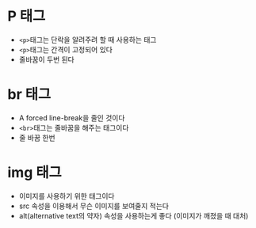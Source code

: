 # P 태그

- `<p>`태그는 단락을 알려주려 할 때 사용하는 태그
- `<p>`태그는 간격이 고정되어 있다
- 줄바꿈이 두번 된다

# br 태그

- A forced line-break을 줄인 것이다
- `<br>`태그는 줄바꿈을 해주는 태그이다
- 줄 바꿈 한번

# img 태그

- 이미지를 사용하기 위한 태그이다
- src 속성을 이용해서 무슨 이미지를 보여줄지 적는다
- alt(alternative text의 약자) 속성을 사용하는게 좋다 (이미지가 깨졌을 때 대처)
